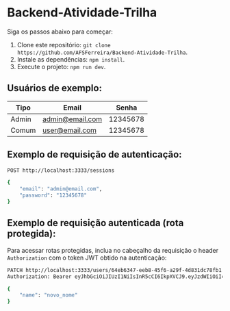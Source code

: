 # Backend-Atividade-Trilha

Siga os passos abaixo para começar:

1. Clone este repositório: `git clone https://github.com/AFSFerreira/Backend-Atividade-Trilha`.
2. Instale as dependências: `npm install`.
3. Execute o projeto: `npm run dev`.

## Usuários de exemplo:

<div align="center">

| Tipo   | Email             | Senha     |
|--------|-------------------|-----------|
| Admin  | admin@email.com   | 12345678  |
| Comum  | user@email.com    | 12345678  |

</div>

## Exemplo de requisição de autenticação:

```bash
POST http://localhost:3333/sessions

{
	"email": "admin@email.com",
	"password": "12345678"
}
```

## Exemplo de requisição autenticada (rota protegida):

Para acessar rotas protegidas, inclua no cabeçalho da requisição o header `Authorization` com o token JWT obtido na autenticação:

```bash
PATCH http://localhost:3333/users/64eb6347-eeb8-45f6-a29f-4d831dc78fb1
Authorization: Bearer eyJhbGciOiJIUzI1NiIsInR5cCI6IkpXVCJ9.eyJzdWIiOiI4ODVlNjVmZS1hNzg4LTQ4Y2MtYjIzMC1hNjI3NWRhYmE5OTYiLCJpYXQiOjE3NTYwODExNDgsImV4cCI6MTc1NjA4MTQ0OH0.JstfOz2a7i3zG_j9pdZxfEAcvSgHY598ddVygDVLumY

{
	"name": "novo_nome"
}
```
